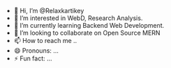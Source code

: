 - 👋 Hi, I’m @Relaxkartikey
- 👀 I’m interested in WebD, Research Analysis.
- 🌱 I’m currently learning Backend Web Development.
- 💞️ I’m looking to collaborate on Open Source MERN
- 📫 How to reach me ..
- 😄 Pronouns: ...
- ⚡ Fun fact: ...

<!---
Relaxkartikey/Relaxkartikey is a ✨ special ✨ repository because its `README.md` (this file) appears on your GitHub profile.
You can click the Preview link to take a look at your changes.
--->
